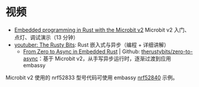 # 视频

* [Embedded programming in Rust with the Microbit v2](https://www.youtube.com/watch?v=b7zWIKZp4ls&ab_channel=chrisbiscardi)
  Microbit v2 入门、点灯、调试演示（13 分钟）
* [youtuber: The Rusty Bits](https://www.youtube.com/@therustybits): Rust 嵌入式与异步（编程 + 详细讲解）
  * [From Zero to Async in Embedded Rust](https://www.youtube.com/watch?v=wni5h5vIPhU&ab_channel=TheRustyBits) |
    Github: [therustybits/zero-to-async](https://github.com/therustybits/zero-to-async)：基于 Microbit v2，从手写异步运行时，逐渐过渡到应用 embassy


Microbit v2 使用的 nrf52833 型号代码可使用 embassy [nrf52840](https://github.com/embassy-rs/embassy/tree/main/examples/nrf52840) 示例。

